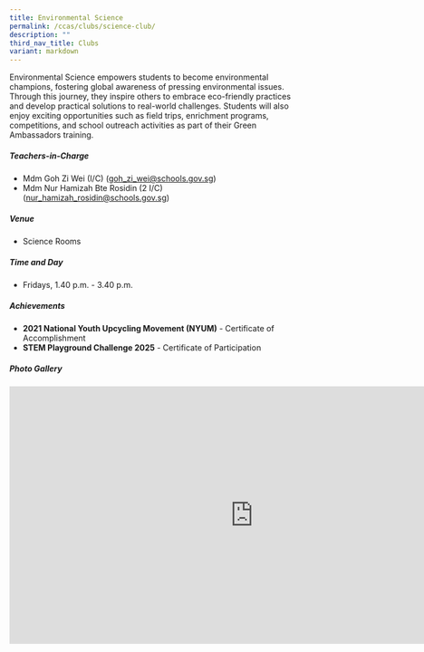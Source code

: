 ```yaml
---
title: Environmental Science
permalink: /ccas/clubs/science-club/
description: ""
third_nav_title: Clubs
variant: markdown
---
```

Environmental Science empowers students to become environmental champions, fostering global awareness of pressing environmental issues. Through this journey, they inspire others to embrace eco-friendly practices and develop practical solutions to real-world challenges. Students will also enjoy exciting opportunities such as field trips, enrichment programs, competitions, and school outreach activities as part of their Green Ambassadors training.

##### **Teachers-in-Charge**
* Mdm Goh Zi Wei (I/C) (goh_zi_wei@schools.gov.sg)
* Mdm Nur Hamizah Bte Rosidin (2 I/C) (nur_hamizah_rosidin@schools.gov.sg)

##### **Venue**
* Science Rooms

##### **Time and Day**
* Fridays, 1.40 p.m. - 3.40 p.m.

##### **Achievements**
* **2021 National Youth Upcycling Movement (NYUM)** - Certificate of Accomplishment
* **STEM Playground Challenge 2025** - Certificate of Participation

##### **Photo Gallery**

<iframe src="https://docs.google.com/presentation/d/e/2PACX-1vQPnkjizGLw-9FSHyljtDoySbR0tPBFen89fE62JayMmE4Y0JJryyW_a8fLXu_ITiRuaOk5IFSKgwYC/embed?start=true&amp;loop=true&amp;delayms=5000" frameborder="0" width="860" height="455" allowfullscreen="true"></iframe>